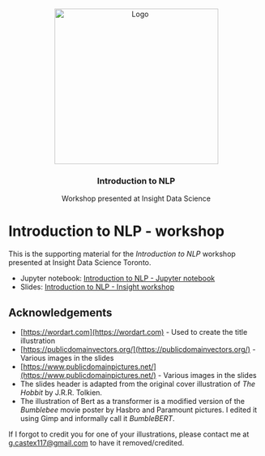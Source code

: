<!-- PROJECT ILLUSTRATION -->
<br />
<p align="center">
  <a href="https://github.com/gcastex/Introduction_to_NLP_workshop
">
    <img src="Figures/nlp_book.png" alt="Logo" width="323" height="306">
  </a>

  <h3 align="center">Introduction to NLP</h3>

  <p align="center">
  Workshop presented at Insight Data Science
  </p>
</p>

# Introduction to NLP - workshop
This is the supporting material for the *Introduction to NLP* workshop presented at Insight Data Science Toronto.

* Jupyter notebook: [Introduction to NLP - Jupyter notebook](Introduction%20to%20NLP.ipynb)
* Slides: 
[Introduction to NLP - Insight workshop](https://docs.google.com/presentation/d/16sI-LsSjIvsm-iKsfiDc65v4G4GggqVokSBQJddBvyY/edit?usp=sharing)

## Acknowledgements

* [https://wordart.com](https://wordart.com) - Used to create the title illustration
* [https://publicdomainvectors.org/](https://publicdomainvectors.org/) - Various images in the slides
* [https://www.publicdomainpictures.net/](https://www.publicdomainpictures.net/) - Various images in the slides
* The slides header is adapted from the original cover illustration of *The Hobbit* by J.R.R. Tolkien.
* The illustration of Bert as a transformer is a modified version of the *Bumblebee* movie poster by Hasbro and Paramount pictures. I edited it using Gimp and informally call it *BumbleBERT*.

If I forgot to credit you for one of your illustrations, please contact me at g.castex117@gmail.com to have it removed/credited.

